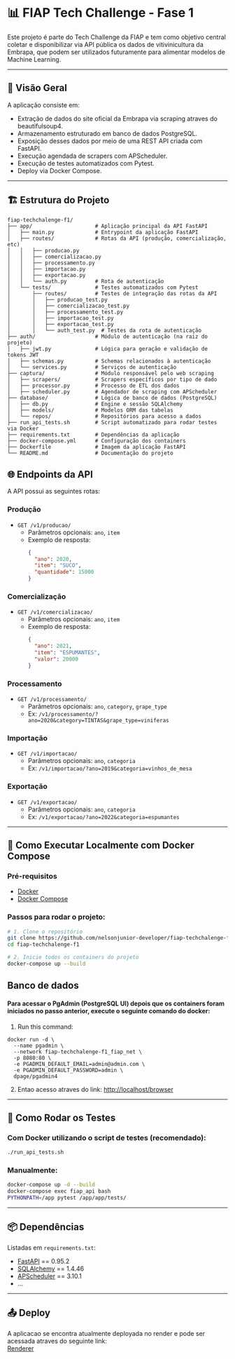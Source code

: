 # 📊 FIAP Tech Challenge - Fase 1

Este projeto é parte do Tech Challenge da FIAP e tem como objetivo central coletar e disponibilizar via API pública os dados de vitivinicultura da Embrapa, que podem ser utilizados futuramente para alimentar modelos de Machine Learning.

---

## 🚀 Visão Geral

A aplicação consiste em:

- Extração de dados do site oficial da Embrapa via scraping atraves do beautifulsoup4.
- Armazenamento estruturado em banco de dados PostgreSQL.
- Exposição desses dados por meio de uma REST API criada com FastAPI.
- Execução agendada de scrapers com APScheduler.
- Execução de testes automatizados com Pytest.
- Deploy via Docker Compose.

---

## 🏗️ Estrutura do Projeto
```
fiap-techchalenge-f1/
├── app/                    # Aplicação principal da API FastAPI
│   ├── main.py             # Entrypoint da aplicação FastAPI
│   ├── routes/             # Rotas da API (produção, comercialização, etc)
│   │   ├── producao.py
│   │   ├── comercializacao.py
│   │   ├── processamento.py
│   │   ├── importacao.py
│   │   ├── exportacao.py
│   │   └── auth.py         # Rota de autenticação
│   └── tests/              # Testes automatizados com Pytest
│       ├── routes/         # Testes de integração das rotas da API
│       │   ├── producao_test.py
│       │   ├── comercializacao_test.py
│       │   ├── processamento_test.py
│       │   ├── importacao_test.py
│       │   ├── exportacao_test.py
│       │   └── auth_test.py  # Testes da rota de autenticação
├── auth/                   # Módulo de autenticação (na raiz do projeto)
│   ├── jwt.py              # Lógica para geração e validação de tokens JWT
│   ├── schemas.py          # Schemas relacionados à autenticação
│   └── services.py         # Serviços de autenticação
├── captura/                # Módulo responsável pelo web scraping
│   ├── scrapers/           # Scrapers específicos por tipo de dado
│   ├── processor.py        # Processo de ETL dos dados
│   ├── scheduler.py        # Agendador de scraping com APScheduler
├── database/               # Lógica de banco de dados (PostgreSQL)
│   ├── db.py               # Engine e sessão SQLAlchemy
│   ├── models/             # Modelos ORM das tabelas
│   └── repos/              # Repositórios para acesso a dados
├── run_api_tests.sh        # Script automatizado para rodar testes via Docker
├── requirements.txt        # Dependências da aplicação
├── docker-compose.yml      # Configuração dos containers
├── Dockerfile              # Imagem da aplicação FastAPI
└── README.md               # Documentação do projeto
```

## 🌐 Endpoints da API

A API possui as seguintes rotas:

### Produção

- `GET /v1/producao/`
  - Parâmetros opcionais: `ano`, `item`
  - Exemplo de resposta:
    ```json
    {
      "ano": 2020,
      "item": "SUCO",
      "quantidade": 15000
    }
    ```

### Comercialização

- `GET /v1/comercializacao/`
  - Parâmetros opcionais: `ano`, `item`
  - Exemplo de resposta:
    ```json
    {
      "ano": 2021,
      "item": "ESPUMANTES",
      "valor": 20000
    }
    ```

### Processamento

- `GET /v1/processamento/`
  - Parâmetros opcionais: `ano`, `category`, `grape_type`
  - Ex: `/v1/processamento/?ano=2020&category=TINTAS&grape_type=viniferas`

### Importação

- `GET /v1/importacao/`
  - Parâmetros opcionais: `ano`, `categoria`
  - Ex: `/v1/importacao/?ano=2019&categoria=vinhos_de_mesa`

### Exportação

- `GET /v1/exportacao/`
  - Parâmetros opcionais: `ano`, `categoria`
  - Ex: `/v1/exportacao/?ano=2022&categoria=espumantes`

---

## 🚀 Como Executar Localmente com Docker Compose

### Pré-requisitos

- [Docker](https://www.docker.com/)
- [Docker Compose](https://docs.docker.com/compose/)

### Passos para rodar o projeto:

```bash
# 1. Clone o repositório
git clone https://github.com/nelsonjunior-developer/fiap-techchalenge-f1.git
cd fiap-techchalenge-f1

# 2. Inicie todos os containers do projeto
docker-compose up --build
```

## Banco de dados
#### Para acessar o PgAdmin (PostgreSQL UI) depois que os containers foram iniciados no passo anterior, execute o seguinte comando do docker:
1. Run this command:
```shell
docker run -d \
  --name pgadmin \
  --network fiap-techchalenge-f1_fiap_net \
  -p 8080:80 \
  -e PGADMIN_DEFAULT_EMAIL=admin@admin.com \
  -e PGADMIN_DEFAULT_PASSWORD=admin \
  dpage/pgadmin4
```
2. Entao acesso atraves do link:
[http://localhost/browser](http://localhost/browser/)

---

## 🧪 Como Rodar os Testes

### Com Docker utilizando o script de testes (recomendado):

```bash
./run_api_tests.sh
```

### Manualmente:

```bash
docker-compose up -d --build
docker-compose exec fiap_api bash
PYTHONPATH=/app pytest /app/app/tests/
```

---

## 📦 Dependências

Listadas em `requirements.txt`:

- [FastAPI](https://fastapi.tiangolo.com/) == 0.95.2
- [SQLAlchemy](https://www.sqlalchemy.org/) == 1.4.46
- [APScheduler](https://apscheduler.readthedocs.io/) == 3.10.1
- ...

---

## 📤 Deploy

A aplicacao se encontra atualmente deployada no render e pode ser acessada atraves do seguinte link:  
[Renderer](https://fiap-techchalenge-f1.onrender.com/docs)


